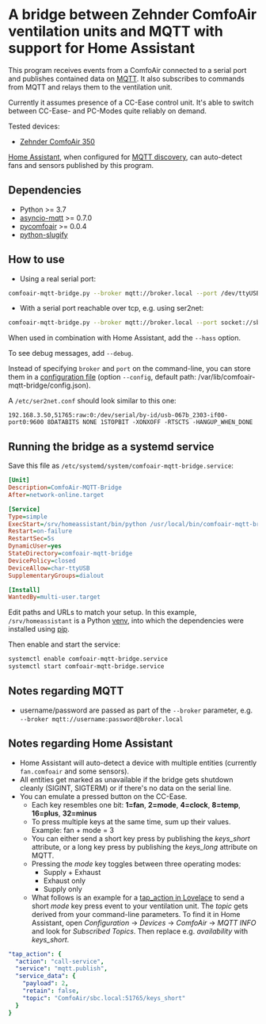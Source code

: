 # A bridge between Zehnder ComfoAir ventilation units and MQTT with support for Home Assistant
This program receives events from a ComfoAir connected to a serial port and publishes contained data on [MQTT](https://mqtt.org/). It also subscribes to commands from MQTT and relays them to the ventilation unit.

Currently it assumes presence of a CC-Ease control unit. It's able to switch between CC-Ease- and PC-Modes quite reliably on demand.

Tested devices:
* [Zehnder ComfoAir 350](https://www.international.zehnder-systems.com/products-and-systems/comfosystems/zehnder-comfoair-350)

[Home Assistant](https://www.home-assistant.io/), when configured for [MQTT discovery](https://www.home-assistant.io/docs/mqtt/discovery/), can auto-detect fans and sensors published by this program.

## Dependencies
* Python >= 3.7
* [asyncio-mqtt](https://pypi.org/project/asyncio-mqtt/) >= 0.7.0
* [pycomfoair](https://pypi.org/project/pycomfoair/) >= 0.0.4
* [python-slugify](https://pypi.org/project/python-slugify/)

## How to use

* Using a real serial port:
```sh
comfoair-mqtt-bridge.py --broker mqtt://broker.local --port /dev/ttyUSB0
```

* With a serial port reachable over tcp, e.g. using ser2net:
```sh
comfoair-mqtt-bridge.py --broker mqtt://broker.local --port socket://sbc.local:51765
```
When used in combination with Home Assistant, add the `--hass` option.

To see debug messages, add `--debug`.

Instead of specifying `broker` and `port` on the command-line, you can store them in a [configuration file](config.json) (option `--config`, default path: /var/lib/comfoair-mqtt-bridge/config.json).

A `/etc/ser2net.conf` should look similar to this one:
```
192.168.3.50,51765:raw:0:/dev/serial/by-id/usb-067b_2303-if00-port0:9600 8DATABITS NONE 1STOPBIT -XONXOFF -RTSCTS -HANGUP_WHEN_DONE
```

## Running the bridge as a systemd service
Save this file as `/etc/systemd/system/comfoair-mqtt-bridge.service`:
```ini
[Unit]
Description=ComfoAir-MQTT-Bridge
After=network-online.target

[Service]
Type=simple
ExecStart=/srv/homeassistant/bin/python /usr/local/bin/comfoair-mqtt-bridge.py --broker mqtt://broker.local --port /dev/ttyUSB0 --hass
Restart=on-failure
RestartSec=5s
DynamicUser=yes
StateDirectory=comfoair-mqtt-bridge
DevicePolicy=closed
DeviceAllow=char-ttyUSB
SupplementaryGroups=dialout

[Install]
WantedBy=multi-user.target
```
Edit paths and URLs to match your setup. In this example, `/srv/homeassistant` is a Python [venv](https://docs.python.org/3/library/venv.html), into which the dependencies were installed using [pip](https://docs.python.org/3/installing/index.html).

Then enable and start the service:
```sh
systemctl enable comfoair-mqtt-bridge.service
systemctl start comfoair-mqtt-bridge.service
```
## Notes regarding MQTT
* username/password are passed as part of the `--broker` parameter, e.g. `--broker mqtt://username:password@broker.local`

## Notes regarding Home Assistant
* Home Assistant will auto-detect a device with multiple entities (currently `fan.comfoair` and some sensors).
* All entities get marked as unavailable if the bridge gets shutdown cleanly (SIGINT, SIGTERM) or if there's no data on the serial line.
* You can emulate a pressed button on the CC-Ease.
  * Each key resembles one bit: **1=fan**, **2=mode**, **4=clock**, **8=temp**, **16=plus**, **32=minus**
  * To press multiple keys at the same time, sum up their values. Example: fan + mode = 3
  * You can either send a short key press by publishing the *keys_short* attribute, or a long key press by publishing the *keys_long* attribute on MQTT.
  * Pressing the *mode* key toggles between three operating modes:
    * Supply + Exhaust
    * Exhaust only
    * Supply only
  * What follows is an example for a [tap_action in Lovelace](https://www.home-assistant.io/lovelace/actions/) to send a short *mode* key press event to your ventilation unit. The *topic* gets derived from your command-line parameters. To find it in Home Assistant, open *Configuration* -> *Devices* -> *ComfoAir* -> *MQTT INFO* and look for *Subscribed Topics*. Then replace e.g. *availability* with *keys_short*.
```yaml
"tap_action": {
  "action": "call-service",
  "service": "mqtt.publish",
  "service_data": {
    "payload": 2,
    "retain": false,
    "topic": "ComfoAir/sbc.local:51765/keys_short"
  }
}
```
